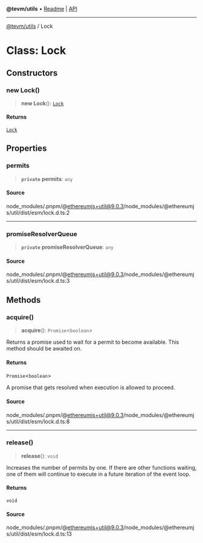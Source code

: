 **@tevm/utils** • [Readme](../README.md) \| [API](../globals.md)

***

[@tevm/utils](../README.md) / Lock

# Class: Lock

## Constructors

### new Lock()

> **new Lock**(): [`Lock`](Lock.md)

#### Returns

[`Lock`](Lock.md)

## Properties

### permits

> **`private`** **permits**: `any`

#### Source

node\_modules/.pnpm/@ethereumjs+util@9.0.3/node\_modules/@ethereumjs/util/dist/esm/lock.d.ts:2

***

### promiseResolverQueue

> **`private`** **promiseResolverQueue**: `any`

#### Source

node\_modules/.pnpm/@ethereumjs+util@9.0.3/node\_modules/@ethereumjs/util/dist/esm/lock.d.ts:3

## Methods

### acquire()

> **acquire**(): `Promise`\<`boolean`\>

Returns a promise used to wait for a permit to become available. This method should be awaited on.

#### Returns

`Promise`\<`boolean`\>

A promise that gets resolved when execution is allowed to proceed.

#### Source

node\_modules/.pnpm/@ethereumjs+util@9.0.3/node\_modules/@ethereumjs/util/dist/esm/lock.d.ts:8

***

### release()

> **release**(): `void`

Increases the number of permits by one. If there are other functions waiting, one of them will
continue to execute in a future iteration of the event loop.

#### Returns

`void`

#### Source

node\_modules/.pnpm/@ethereumjs+util@9.0.3/node\_modules/@ethereumjs/util/dist/esm/lock.d.ts:13
